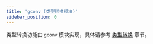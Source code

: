 ```yaml
---
title: 'gconv (类型转换模块)'
sidebar_position: 0
---
```


类型转换功能由 `gconv` 模块实现，具体请参考 [类型转换](output/goframe-v1.15-md/核心组件/类型转换) 章节。
